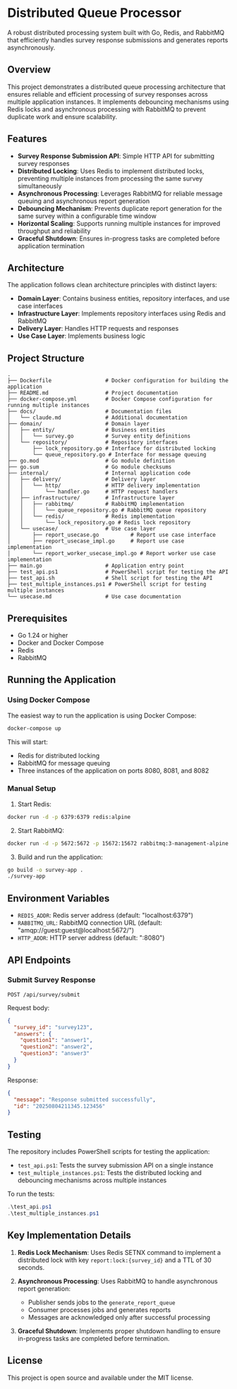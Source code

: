 # Distributed Queue Processor

A robust distributed processing system built with Go, Redis, and RabbitMQ that efficiently handles survey response submissions and generates reports asynchronously.

## Overview

This project demonstrates a distributed queue processing architecture that ensures reliable and efficient processing of survey responses across multiple application instances. It implements debouncing mechanisms using Redis locks and asynchronous processing with RabbitMQ to prevent duplicate work and ensure scalability.

## Features

- **Survey Response Submission API**: Simple HTTP API for submitting survey responses
- **Distributed Locking**: Uses Redis to implement distributed locks, preventing multiple instances from processing the same survey simultaneously
- **Asynchronous Processing**: Leverages RabbitMQ for reliable message queuing and asynchronous report generation
- **Debouncing Mechanism**: Prevents duplicate report generation for the same survey within a configurable time window
- **Horizontal Scaling**: Supports running multiple instances for improved throughput and reliability
- **Graceful Shutdown**: Ensures in-progress tasks are completed before application termination

## Architecture

The application follows clean architecture principles with distinct layers:

- **Domain Layer**: Contains business entities, repository interfaces, and use case interfaces
- **Infrastructure Layer**: Implements repository interfaces using Redis and RabbitMQ
- **Delivery Layer**: Handles HTTP requests and responses
- **Use Case Layer**: Implements business logic

## Project Structure

```
.
├── Dockerfile                 # Docker configuration for building the application
├── README.md                  # Project documentation
├── docker-compose.yml         # Docker Compose configuration for running multiple instances
├── docs/                      # Documentation files
│   └── claude.md              # Additional documentation
├── domain/                    # Domain layer
│   ├── entity/                # Business entities
│   │   └── survey.go          # Survey entity definitions
│   └── repository/            # Repository interfaces
│       ├── lock_repository.go # Interface for distributed locking
│       └── queue_repository.go # Interface for message queuing
├── go.mod                     # Go module definition
├── go.sum                     # Go module checksums
├── internal/                  # Internal application code
│   ├── delivery/              # Delivery layer
│   │   └── http/              # HTTP delivery implementation
│   │       └── handler.go     # HTTP request handlers
│   ├── infrastructure/        # Infrastructure layer
│   │   ├── rabbitmq/          # RabbitMQ implementation
│   │   │   └── queue_repository.go # RabbitMQ queue repository
│   │   └── redis/             # Redis implementation
│   │       └── lock_repository.go # Redis lock repository
│   └── usecase/               # Use case layer
│       ├── report_usecase.go          # Report use case interface
│       ├── report_usecase_impl.go     # Report use case implementation
│       └── report_worker_usecase_impl.go # Report worker use case implementation
├── main.go                    # Application entry point
├── test_api.ps1               # PowerShell script for testing the API
├── test_api.sh                # Shell script for testing the API
├── test_multiple_instances.ps1 # PowerShell script for testing multiple instances
└── usecase.md                 # Use case documentation
```

## Prerequisites

- Go 1.24 or higher
- Docker and Docker Compose
- Redis
- RabbitMQ

## Running the Application

### Using Docker Compose

The easiest way to run the application is using Docker Compose:

```bash
docker-compose up
```

This will start:
- Redis for distributed locking
- RabbitMQ for message queuing
- Three instances of the application on ports 8080, 8081, and 8082

### Manual Setup

1. Start Redis:
```bash
docker run -d -p 6379:6379 redis:alpine
```

2. Start RabbitMQ:
```bash
docker run -d -p 5672:5672 -p 15672:15672 rabbitmq:3-management-alpine
```

3. Build and run the application:
```bash
go build -o survey-app .
./survey-app
```

## Environment Variables

- `REDIS_ADDR`: Redis server address (default: "localhost:6379")
- `RABBITMQ_URL`: RabbitMQ connection URL (default: "amqp://guest:guest@localhost:5672/")
- `HTTP_ADDR`: HTTP server address (default: ":8080")

## API Endpoints

### Submit Survey Response

```
POST /api/survey/submit
```

Request body:
```json
{
  "survey_id": "survey123",
  "answers": {
    "question1": "answer1",
    "question2": "answer2",
    "question3": "answer3"
  }
}
```

Response:
```json
{
  "message": "Response submitted successfully",
  "id": "20250804211345.123456"
}
```

## Testing

The repository includes PowerShell scripts for testing the application:

- `test_api.ps1`: Tests the survey submission API on a single instance
- `test_multiple_instances.ps1`: Tests the distributed locking and debouncing mechanisms across multiple instances

To run the tests:

```powershell
.\test_api.ps1
.\test_multiple_instances.ps1
```

## Key Implementation Details

1. **Redis Lock Mechanism**: Uses Redis SETNX command to implement a distributed lock with key `report:lock:{survey_id}` and a TTL of 30 seconds.

2. **Asynchronous Processing**: Uses RabbitMQ to handle asynchronous report generation:
    - Publisher sends jobs to the `generate_report_queue`
    - Consumer processes jobs and generates reports
    - Messages are acknowledged only after successful processing

3. **Graceful Shutdown**: Implements proper shutdown handling to ensure in-progress tasks are completed before termination.

## License

This project is open source and available under the MIT license.